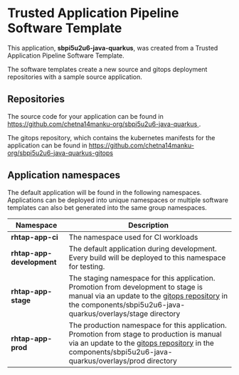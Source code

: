 # Trusted Application Pipeline Software Template

This application, **sbpi5u2u6-java-quarkus**, was created from a Trusted Application Pipeline Software Template.

The software templates create a new source and gitops deployment repositories with a sample source application. 

## Repositories

The source code for your application can be found in [https://github.com/chetna14manku-org/sbpi5u2u6-java-quarkus ](https://github.com/chetna14manku-org/sbpi5u2u6-java-quarkus ).
 
The gitops repository, which contains the kubernetes manifests for the application can be found in 
[https://github.com/chetna14manku-org/sbpi5u2u6-java-quarkus-gitops ](https://github.com/chetna14manku-org/sbpi5u2u6-java-quarkus-gitops ) 

## Application namespaces 

The default application will be found in the following namespaces. Applications can be deployed into unique namespaces or multiple software templates can also bet generated into the same group namespaces.  

|  Namespace   |  Description   |  
| -------- | -------- |
| **rhtap-app-ci** | The namespace used for CI workloads |
| **rhtap-app-development** | The default application during development. Every build will be deployed to this namespace for testing. |
| **rhtap-app-stage** | The staging namespace for this application. Promotion from development to stage is manual via an update to the [gitops repository](https://github.com/chetna14manku-org/sbpi5u2u6-java-quarkus-gitops ) in the components/sbpi5u2u6-java-quarkus/overlays/stage directory |
| **rhtap-app-prod** | The production namespace for this application. Promotion from stage to production is manual via an update to the [gitops repository](https://github.com/chetna14manku-org/sbpi5u2u6-java-quarkus-gitops ) in the components/sbpi5u2u6-java-quarkus/overlays/prod directory |